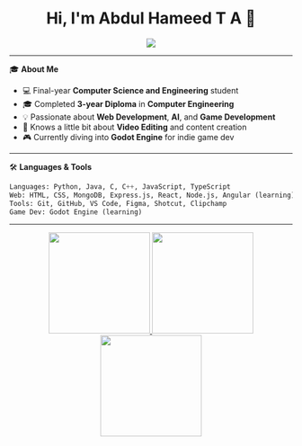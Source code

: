 <h1 align="center">Hi, I'm Abdul Hameed T A 👋</h1>

<p align="center">
  <img src="https://readme-typing-svg.herokuapp.com/?lines=Computer+Science+Degree+Student;Computer+Engineering+Diploma+Graduate;MERN+Stack+Learner;Aspiring+Game+Developer;&center=true&width=500&height=45">
</p>

---

🎓 **About Me**

- 💻 Final-year **Computer Science and Engineering** student  
- 🎓 Completed **3-year Diploma** in **Computer Engineering**
- 💡 Passionate about **Web Development**, **AI**, and **Game Development**
- 🎥 Knows a little bit about **Video Editing** and content creation
- 🎮 Currently diving into **Godot Engine** for indie game dev

---

🛠️ **Languages & Tools**

```python
Languages: Python, Java, C, C++, JavaScript, TypeScript  
Web: HTML, CSS, MongoDB, Express.js, React, Node.js, Angular (learning)  
Tools: Git, GitHub, VS Code, Figma, Shotcut, Clipchamp 
Game Dev: Godot Engine (learning)

```

---

<!-- GitHub Stats Section -->
<p align="center">
  <a href="https://github.com/hameed-aliyar">
    <img src="https://github-readme-stats.vercel.app/api?username=hameed-aliyar&show_icons=true&theme=tokyonight&hide_border=true&include_all_commits=true&count_private=true" height="180" />
  </a>
  <a href="https://github.com/hameed-aliyar">
    <img src="https://github-readme-stats.vercel.app/api/top-langs/?username=hameed-aliyar&layout=compact&theme=tokyonight&hide_border=true&langs_count=8" height="180"/>
  </a>
  <a href="https://github.com/hameed-aliyar">
    <img src="https://github-readme-streak-stats.herokuapp.com/?user=hameed-aliyar&theme=tokyonight&hide_border=true" height="180"/>
  </a>
</p>




